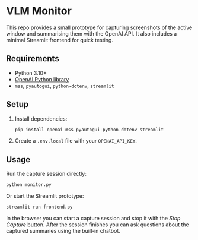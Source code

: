 # VLM Monitor

This repo provides a small prototype for capturing screenshots of the active window and summarising them with the OpenAI API. It also includes a minimal Streamlit frontend for quick testing.

## Requirements
- Python 3.10+
- [OpenAI Python library](https://pypi.org/project/openai/)
- `mss`, `pyautogui`, `python-dotenv`, `streamlit`

## Setup
1. Install dependencies:
   ```bash
   pip install openai mss pyautogui python-dotenv streamlit
   ```
2. Create a `.env.local` file with your `OPENAI_API_KEY`.

## Usage

Run the capture session directly:
```bash
python monitor.py
```

Or start the Streamlit prototype:
```bash
streamlit run frontend.py
```

In the browser you can start a capture session and stop it with the *Stop Capture* button. After the session finishes you can ask questions about the captured summaries using the built‑in chatbot.
